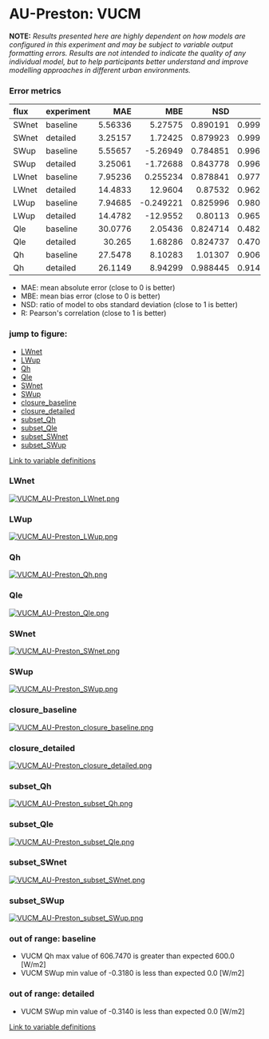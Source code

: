 # AU-Preston: VUCM

**NOTE:** *Results presented here are highly dependent on how models are configured in this experiment and may be subject to variable output formatting errors. Results are not intended to indicate the quality of any individual model, but to help participants better understand and improve modelling approaches in different urban environments.*

### Error metrics

| flux   | experiment   |      MAE |        MBE |      NSD |        R |
|:-------|:-------------|---------:|-----------:|---------:|---------:|
| SWnet  | baseline     |  5.56336 |   5.27575  | 0.890191 | 0.999897 |
| SWnet  | detailed     |  3.25157 |   1.72425  | 0.879923 | 0.999892 |
| SWup   | baseline     |  5.55657 |  -5.26949  | 0.784851 | 0.996321 |
| SWup   | detailed     |  3.25061 |  -1.72688  | 0.843778 | 0.996275 |
| LWnet  | baseline     |  7.95236 |   0.255234 | 0.878841 | 0.977267 |
| LWnet  | detailed     | 14.4833  |  12.9604   | 0.87532  | 0.962424 |
| LWup   | baseline     |  7.94685 |  -0.249221 | 0.825996 | 0.980059 |
| LWup   | detailed     | 14.4782  | -12.9552   | 0.80113  | 0.965787 |
| Qle    | baseline     | 30.0776  |   2.05436  | 0.824714 | 0.482468 |
| Qle    | detailed     | 30.265   |   1.68286  | 0.824737 | 0.470606 |
| Qh     | baseline     | 27.5478  |   8.10283  | 1.01307  | 0.906859 |
| Qh     | detailed     | 26.1149  |   8.94299  | 0.988445 | 0.914428 |

 - MAE: mean absolute error (close to 0 is better)
 - MBE: mean bias error (close to 0 is better)
 - NSD: ratio of model to obs standard deviation (close to 1 is better)
 - R: Pearson's correlation (close to 1 is better)

### jump to figure:
 - [LWnet](#lwnet)
 - [LWup](#lwup)
 - [Qh](#qh)
 - [Qle](#qle)
 - [SWnet](#swnet)
 - [SWup](#swup)
 - [closure_baseline](#closure_baseline)
 - [closure_detailed](#closure_detailed)
 - [subset_Qh](#subset_qh)
 - [subset_Qle](#subset_qle)
 - [subset_SWnet](#subset_swnet)
 - [subset_SWup](#subset_swup)

[Link to variable definitions](../modelattrs/variable_definitions.md)

### <a name="lwnet"></a>LWnet
[![VUCM_AU-Preston_LWnet.png](VUCM_AU-Preston_LWnet.png)](VUCM_AU-Preston_LWnet.png)

### <a name="lwup"></a>LWup
[![VUCM_AU-Preston_LWup.png](VUCM_AU-Preston_LWup.png)](VUCM_AU-Preston_LWup.png)

### <a name="qh"></a>Qh
[![VUCM_AU-Preston_Qh.png](VUCM_AU-Preston_Qh.png)](VUCM_AU-Preston_Qh.png)

### <a name="qle"></a>Qle
[![VUCM_AU-Preston_Qle.png](VUCM_AU-Preston_Qle.png)](VUCM_AU-Preston_Qle.png)

### <a name="swnet"></a>SWnet
[![VUCM_AU-Preston_SWnet.png](VUCM_AU-Preston_SWnet.png)](VUCM_AU-Preston_SWnet.png)

### <a name="swup"></a>SWup
[![VUCM_AU-Preston_SWup.png](VUCM_AU-Preston_SWup.png)](VUCM_AU-Preston_SWup.png)

### <a name="closure_baseline"></a>closure_baseline
[![VUCM_AU-Preston_closure_baseline.png](VUCM_AU-Preston_closure_baseline.png)](VUCM_AU-Preston_closure_baseline.png)

### <a name="closure_detailed"></a>closure_detailed
[![VUCM_AU-Preston_closure_detailed.png](VUCM_AU-Preston_closure_detailed.png)](VUCM_AU-Preston_closure_detailed.png)

### <a name="subset_qh"></a>subset_Qh
[![VUCM_AU-Preston_subset_Qh.png](VUCM_AU-Preston_subset_Qh.png)](VUCM_AU-Preston_subset_Qh.png)

### <a name="subset_qle"></a>subset_Qle
[![VUCM_AU-Preston_subset_Qle.png](VUCM_AU-Preston_subset_Qle.png)](VUCM_AU-Preston_subset_Qle.png)

### <a name="subset_swnet"></a>subset_SWnet
[![VUCM_AU-Preston_subset_SWnet.png](VUCM_AU-Preston_subset_SWnet.png)](VUCM_AU-Preston_subset_SWnet.png)

### <a name="subset_swup"></a>subset_SWup
[![VUCM_AU-Preston_subset_SWup.png](VUCM_AU-Preston_subset_SWup.png)](VUCM_AU-Preston_subset_SWup.png)

### out of range: baseline

 - VUCM Qh max value of 606.7470 is greater than expected 600.0 [W/m2]
 - VUCM SWup min value of -0.3180 is less than expected 0.0 [W/m2]

### out of range: detailed

 - VUCM SWup min value of -0.3140 is less than expected 0.0 [W/m2]


[Link to variable definitions](../modelattrs/variable_definitions.md)

